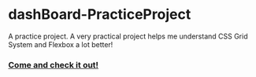 # dashBoard-PracticeProject
A practice project.
A very practical project helps me understand CSS Grid System and Flexbox a lot better!
### [Come and check it out!](https://stupefied-booth-90f07c.netlify.app/)
